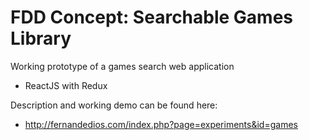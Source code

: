 # FDD Concept: Searchable Games Library

Working prototype of a games search web application
- ReactJS with Redux

Description and working demo can be found here:
- http://fernandedios.com/index.php?page=experiments&id=games
